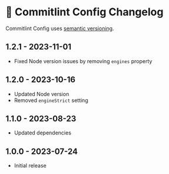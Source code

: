 # 💬 Commitlint Config Changelog

Commitlint Config uses [semantic versioning](https://semver.org/).

## 1.2.1 - 2023-11-01

* Fixed Node version issues by removing `engines` property

## 1.2.0 - 2023-10-16

* Updated Node version
* Removed `engineStrict` setting

## 1.1.0 - 2023-08-23

* Updated dependencies

## 1.0.0 - 2023-07-24

* Initial release
